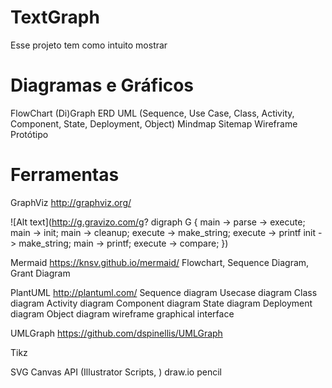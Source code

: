 # TextGraph

Esse projeto tem como intuito mostrar

# Diagramas e Gráficos
FlowChart
(Di)Graph
ERD
UML (Sequence, Use Case, Class, Activity, Component, State, Deployment, Object)
Mindmap
Sitemap
Wireframe
Protótipo

# Ferramentas

GraphViz
  http://graphviz.org/

  ![Alt text](http://g.gravizo.com/g?
   digraph G {
     main -> parse -> execute;
     main -> init;
     main -> cleanup;
     execute -> make_string;
     execute -> printf
     init -> make_string;
     main -> printf;
     execute -> compare;
   })

Mermaid
  https://knsv.github.io/mermaid/
  Flowchart, Sequence Diagram, Grant Diagram

PlantUML
  http://plantuml.com/
  Sequence diagram
  Usecase diagram
  Class diagram
  Activity diagram
  Component diagram
  State diagram
  Deployment diagram
  Object diagram
  wireframe graphical interface

UMLGraph
  https://github.com/dspinellis/UMLGraph

Tikz

SVG
  Canvas API (Illustrator Scripts, )
  draw.io
  pencil
